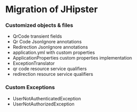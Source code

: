 # Migration of JHipster

### Customized objects & files
- QrCode transient fields 
- Qr Code JsonIgnore annotations 
- Redirection JsonIgnore annotations
- application.yml with custom properties
- ApplicationProperties custom properties implementation
- ExceptionTranslator
- qr code resource service qualifiers
- redirection resource service qualifiers

### Custom Exceptions
- UserNotAuthenticatedException
- UserNotAuthorizedException
